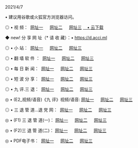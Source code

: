 <p>2021/4/7
<p>• 建议用谷歌或火狐官方浏览器访问。
<p>◎ • 视 频： 
<a href="http://pvo.hdfmradio.com/" target="_blank">网址一</a> 　 
<a href="http://ptu.hdfmradio.com/" target="_blank">网址二</a> 　 
<a href="http://ptu.hdfmradio.com/b.html" target="_blank">网址三</a>
<a href="https://yadi.sk/d/d0sUeAOpal3njw" target="_blank">　• 云下载 </a></p>
<p>◆ new! 分 享 网 址（* 请 收 藏）：• <a href="http://prz.hdfmradio.com/a.html">https://d.acci.ml</a></p>

<p>◎ • 小 站：  
<a href="http://pvo.hdfmradio.com/f.html" target="_blank">网址一</a> 　 
<a href="http://ptu.hdfmradio.com/h.html" target="_blank">网址二</a> 　 
<a href="http://ptu.hdfmradio.com/k/" target="_blank">网址三</a></p>
<p>◎ • 翻 墙 软 件 ：  
<a href="http://pvo.hdfmradio.com/ff/" target="_blank">网址一</a> 　 
<a href="http://ptu.hdfmradio.com/s/read/a1_nd.html" target="_blank">网址二</a> 　 
<a href="http://ptu.hdfmradio.com/ff/index.html" target="_blank">网址三</a></p>
<p>◎ • 每 日 新 闻：  
<a href="http://pvo.hdfmradio.com/day/" target="_blank">网址一</a> 　 
<a href="http://ptu.hdfmradio.com/day/" target="_blank">网址二</a> 　 
<a href="http://ptu.hdfmradio.com/day/index.html" target="_blank">网址三</a></p>
<p>◎ • 短 波 分 享：  
<a href="http://pvo.hdfmradio.com/h/" target="_blank">网址一</a> 　 
<a href="http://ptu.hdfmradio.com/h/" target="_blank">网址二</a> 　 
<a href="http://ptu.hdfmradio.com/h/index.html" target="_blank">网址三</a></p>
<p>◎ • 九 评.三 退：  
<a href="http://pvo.hdfmradio.com/t/" target="_blank">网址一</a> 　 
<a href="http://ptu.hdfmradio.com/v2/index.html" target="_blank">网址二</a> 　 
<a href="http://ptu.hdfmradio.com/tt/index.html" target="_blank">网址三</a> 　</p>
<p>◎ • (E2_视频/语音)《九 评》视频/语音: 
<a href="http://ptu.hdfmradio.com/7738.html" target="_blank">网址一</a> 　 
<a href="http://ptu.hdfmradio.com/7614.html" target="_blank">网址二</a> 　 
<a href="http://ptu.hdfmradio.com/7633.html" target="_blank">网址三</a></p>
<p>◎ • 三 退 管 道...退 党 网：  
<a href="http://pvo.hdfmradio.com/go/td1.html" target="_blank">网址一</a> 　 
<a href="http://ptu.hdfmradio.com/go/td2.html" target="_blank">网址二</a> 　 
<a href="http://ptu.hdfmradio.com/go/td3.html" target="_blank">网址三</a></p>
<p>◎ • (F1) 三 退 管 道(一)： 
<a href="http://pvo.hdfmradio.com/dd/" target="_blank">网址一</a> 　 
<a href="http://ptu.hdfmradio.com/s/read/a1_tdx.html" target="_blank">网址二</a> 　 
<a href="http://ptu.hdfmradio.com/dd/" target="_blank">网址三</a></p>
<p>◎ • (F2)三 退 管 道(二)： 
<a href="http://ptu.hdfmradio.com/d/" target="_blank">网址一</a> 　 
<a href="http://pvo.hdfmradio.com/d/index.html" target="_blank">网址二</a> 　 
<a href="http://ptu.hdfmradio.com/d/" target="_blank">网址三</a></p>
<p>◎ • PDF电子书：  
<a href="http://pvo.hdfmradio.com/p/" target="_blank">网址一</a> 　 
<a href="http://ptu.hdfmradio.com/p/index.html" target="_blank">网址二</a> 　 
<a href="http://ptu.hdfmradio.com/p/" target="_blank">网址三</a></p>

